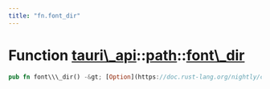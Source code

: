 ```yaml
---
title: "fn.font_dir"
---
```


Function [tauri\\\_api](/api/rust/tauri\_api/../index.html)::[path](/api/rust/tauri\_api/index.html)::[font\\\_dir](/api/rust/tauri\_api/)
==========================================================================================================================================

```rust
pub fn font\\\_dir() -&gt; [Option](https://doc.rust-lang.org/nightly/core/option/enum.Option.html "enum core::option::Option")&lt;[PathBuf](https://doc.rust-lang.org/nightly/std/path/struct.PathBuf.html "struct std::path::PathBuf")\&gt;
```
      